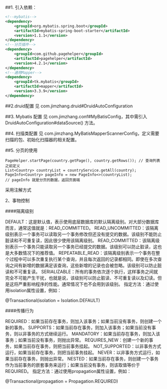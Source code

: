 ##1. 引入依赖：
```xml
<!--mybatis-->
<dependency>
    <groupId>org.mybatis.spring.boot</groupId>
    <artifactId>mybatis-spring-boot-starter</artifactId>
    <version>1.1.1</version>
</dependency>
<!--分页插件-->
<dependency>
    <groupId>com.github.pagehelper</groupId>
    <artifactId>pagehelper</artifactId>
    <version>4.2.1</version>
</dependency>
<!--通用Mapper-->
<dependency>
    <groupId>tk.mybatis</groupId>
    <artifactId>mapper</artifactId>
    <version>3.3.9</version>
</dependency>
```

##2.druid配置
见 com.jimzhang.druid#DruidAutoConfiguration

##3. Mybatis 配置
见 com.jimzhang.conf#MyBatisConfig，其中需引入DruidAutoConfiguration#dataSource() 方法。

##4. 扫描类配置
见 com.jimzhang.MyBatisMapperScannerConfig，定义需要扫描的包、初始化扫描器的相关配置。

##5. 分页的使用
```
PageHelper.startPage(country.getPage(), country.getRows()); // 查询列表之前定义
List<Country> countryList = countryService.getAll(country);
PageInfo<Country> pageInfo = new PageInfo<>(countryList);
// pageInfo 就是分页的数据，返回页面端
```










采用注解方式

2、事物控制

####隔离级别

DEFAULT：这是默认值，表示使用底层数据库的默认隔离级别。对大部分数据库而言，通常这值就是：READ_COMMITTED。
READ_UNCOMMITTED：该隔离级别表示一个事务可以读取另一个事务修改但还没有提交的数据。该级别不能防止脏读和不可重复读，因此很少使用该隔离级别。
READ_COMMITTED：该隔离级别表示一个事务只能读取另一个事务已经提交的数据。该级别可以防止脏读，这也是大多数情况下的推荐值。
REPEATABLE_READ：该隔离级别表示一个事务在整个过程中可以多次重复执行某个查询，并且每次返回的记录都相同。即使在多次查询之间有新增的数据满足该查询，这些新增的记录也会被忽略。该级别可以防止脏读和不可重复读。
SERIALIZABLE：所有的事务依次逐个执行，这样事务之间就完全不可能产生干扰，也就是说，该级别可以防止脏读、不可重复读以及幻读。但是这将严重影响程序的性能。通常情况下也不会用到该级别。
指定方法：通过使用isolation属性设置，例如：

@Transactional(isolation = Isolation.DEFAULT)

####传播行为

REQUIRED：如果当前存在事务，则加入该事务；如果当前没有事务，则创建一个新的事务。
SUPPORTS：如果当前存在事务，则加入该事务；如果当前没有事务，则以非事务的方式继续运行。
MANDATORY：如果当前存在事务，则加入该事务；如果当前没有事务，则抛出异常。
REQUIRES_NEW：创建一个新的事务，如果当前存在事务，则把当前事务挂起。
NOT_SUPPORTED：以非事务方式运行，如果当前存在事务，则把当前事务挂起。
NEVER：以非事务方式运行，如果当前存在事务，则抛出异常。
NESTED：如果当前存在事务，则创建一个事务作为当前事务的嵌套事务来运行；如果当前没有事务，则该取值等价于REQUIRED。
指定方法：通过使用propagation属性设置，例如：

@Transactional(propagation = Propagation.REQUIRED)
